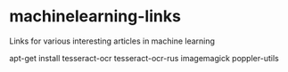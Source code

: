 # machinelearning-links
Links for various interesting articles in machine learning

 apt-get install tesseract-ocr tesseract-ocr-rus imagemagick poppler-utils
  
 


